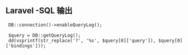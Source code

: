 ## Laravel -SQL 输出

```
 DB::connection()->enableQueryLog();

 $query = DB::getQueryLog();
 dd(vsprintf(str_replace('?', '%s', $query[0]['query']), $query[0]['bindings']));
```


